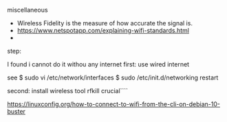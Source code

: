 miscellaneous
- Wireless Fidelity is the measure of how accurate the signal is.
- https://www.netspotapp.com/explaining-wifi-standards.html
- 


step:

I found i cannot do it withou any internet
first: use wired internet

see $ sudo vi /etc/network/interfaces
$ sudo /etc/init.d/networking restart





second: install wireless tool
rfkill crucial````

https://linuxconfig.org/how-to-connect-to-wifi-from-the-cli-on-debian-10-buster